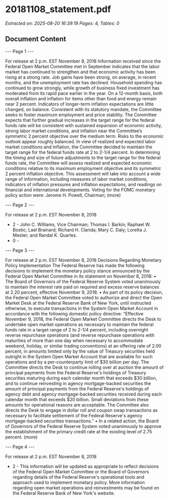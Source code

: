 # 20181108_statement.pdf

*Extracted on: 2025-08-20 16:39:19*
*Pages: 4, Tables: 0*

## Document Content

--- Page 1 ---

For release at 2 p.m. EST November 8, 2018
Information received since the Federal Open Market Committee met in September
indicates that the labor market has continued to strengthen and that economic activity has
been rising at a strong rate. Job gains have been strong, on average, in recent months,
and the unemployment rate has declined. Household spending has continued to grow
strongly, while growth of business fixed investment has moderated from its rapid pace
earlier in the year. On a 12-month basis, both overall inflation and inflation for items
other than food and energy remain near 2 percent. Indicators of longer-term inflation
expectations are little changed, on balance.
Consistent with its statutory mandate, the Committee seeks to foster maximum
employment and price stability. The Committee expects that further gradual increases in
the target range for the federal funds rate will be consistent with sustained expansion of
economic activity, strong labor market conditions, and inflation near the Committee’s
symmetric 2 percent objective over the medium term. Risks to the economic outlook
appear roughly balanced.
In view of realized and expected labor market conditions and inflation, the
Committee decided to maintain the target range for the federal funds rate at 2 to
2-1/4 percent.
In determining the timing and size of future adjustments to the target range for the
federal funds rate, the Committee will assess realized and expected economic conditions
relative to its maximum employment objective and its symmetric 2 percent inflation
objective. This assessment will take into account a wide range of information, including
measures of labor market conditions, indicators of inflation pressures and inflation
expectations, and readings on financial and international developments.
Voting for the FOMC monetary policy action were: Jerome H. Powell, Chairman;
(more)

--- Page 2 ---

For release at 2 p.m. EST November 8, 2018
- 2 -
John C. Williams, Vice Chairman; Thomas I. Barkin; Raphael W. Bostic; Lael Brainard;
Richard H. Clarida; Mary C. Daly; Loretta J. Mester; and Randal K. Quarles.
- 0 -

--- Page 3 ---

For release at 2 p.m. EST November 8, 2018
Decisions Regarding Monetary Policy Implementation
The Federal Reserve has made the following decisions to implement the monetary policy stance
announced by the Federal Open Market Committee in its statement on November 8, 2018:
• The Board of Governors of the Federal Reserve System voted unanimously to maintain
the interest rate paid on required and excess reserve balances at 2.20 percent, effective
November 9, 2018.
• As part of its policy decision, the Federal Open Market Committee voted to authorize and
direct the Open Market Desk at the Federal Reserve Bank of New York, until instructed
otherwise, to execute transactions in the System Open Market Account in accordance
with the following domestic policy directive:
“Effective November 9, 2018, the Federal Open Market Committee directs the
Desk to undertake open market operations as necessary to maintain the federal
funds rate in a target range of 2 to 2-1/4 percent, including overnight reverse
repurchase operations (and reverse repurchase operations with maturities of more
than one day when necessary to accommodate weekend, holiday, or similar
trading conventions) at an offering rate of 2.00 percent, in amounts limited only
by the value of Treasury securities held outright in the System Open Market
Account that are available for such operations and by a per-counterparty limit of
$30 billion per day.
The Committee directs the Desk to continue rolling over at auction the amount of
principal payments from the Federal Reserve's holdings of Treasury securities
maturing during each calendar month that exceeds $30 billion, and to continue
reinvesting in agency mortgage-backed securities the amount of principal
payments from the Federal Reserve's holdings of agency debt and agency
mortgage-backed securities received during each calendar month that exceeds $20
billion. Small deviations from these amounts for operational reasons are
acceptable.
The Committee also directs the Desk to engage in dollar roll and coupon swap
transactions as necessary to facilitate settlement of the Federal Reserve's agency
mortgage-backed securities transactions.”
• In a related action, the Board of Governors of the Federal Reserve System voted
unanimously to approve the establishment of the primary credit rate at the existing level
of 2.75 percent.
(more)

--- Page 4 ---

For release at 2 p.m. EST November 8, 2018
- 2 -
This information will be updated as appropriate to reflect decisions of the Federal Open Market
Committee or the Board of Governors regarding details of the Federal Reserve's operational tools
and approach used to implement monetary policy.
More information regarding open market operations and reinvestments may be found on the
Federal Reserve Bank of New York's website.